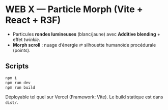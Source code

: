 # WEB X — Particle Morph (Vite + React + R3F)

- Particules **rondes lumineuses** (blanc/jaune) avec **Additive blending** + effet *twinkle*.
- **Morph scroll** : nuage d’énergie ⇄ silhouette humanoïde procédurale (points).

## Scripts

```bash
npm i
npm run dev
npm run build
```

Déployable tel quel sur Vercel (Framework: Vite). Le build statique est dans `dist/`.
